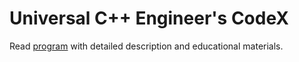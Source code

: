 # Universal C++ Engineer's CodeX

Read [program](https://github.com/i-s-m-mipt/Education/blob/master/program.pdf) with detailed description and educational materials.
